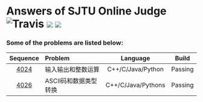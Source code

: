 Answers of SJTU Online Judge  
![Travis](https://img.shields.io/travis/rust-lang/rust.svg?style=flat)
![](https://img.shields.io/badge/Language-C++/C/Java/Python-orange.svg?style=flat)
![](https://img.shields.io/badge/Answers-5-blue.svg)
========
### Some of the problems are listed below:
|                 Sequence                 | Problem       |      Language      |  Build  |
| :--------------------------------------: | :------------ | :----------------: | :-----: |
| [4024](https://acm.sjtu.edu.cn/OnlineJudge/problem/4024) | 输入输出和整数运算     | C++/C/Java/Python  | Passing |
| [4026](https://acm.sjtu.edu.cn/OnlineJudge/problem/4026) | ASCII码和数据类型转换 | C++/C/Java/Pythons | Passing |

